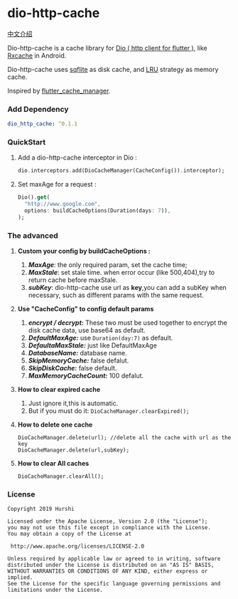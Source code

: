 # dio-http-cache

[中文介绍](./README_zh.md)

Dio-http-cache is a cache library for [Dio ( http client for flutter )](https://github.com/flutterchina/dio), like [Rxcache](https://github.com/VictorAlbertos/RxCache) in Android.

Dio-http-cache uses [sqflite](https://github.com/tekartik/sqflite) as  disk cache, and  [LRU](https://github.com/google/quiver-dart) strategy as memory cache.

Inspired by [flutter_cache_manager](https://github.com/renefloor/flutter_cache_manager).

### Add Dependency

```yaml
dio_http_cache: ^0.1.1
```

### QuickStart

1. Add a dio-http-cache interceptor in Dio :

   ```dart
   dio.interceptors.add(DioCacheManager(CacheConfig()).interceptor);
   ```

2. Set maxAge for a request :

   ```dart
   Dio().get(
     "http://www.google.com",
     options: buildCacheOptions(Duration(days: 7)),
   );
   ```

### The advanced

1. **Custom your config by buildCacheOptions :**
   1. ***MaxAge***: the only required param, set the cache time;
   2. ***MaxStale***: set stale time. when error occur (like 500,404),try to return cache before maxStale.
   3. ***subKey***: dio-http-cache use url as **key**,you can add a subKey when necessary, such as different params with the same request.
   
2. **Use "CacheConfig" to config default params**
   
   1. ***encrypt / decrypt:***  These two must be used together to encrypt the disk cache data, use base64 as default.
   2. ***DefaultMaxAge:***  use `Duration(day:7)` as default.
   3. ***DefaultaMaxStale:*** just like DefaultMaxAge
   4. ***DatabaseName:*** database name.
   5. ***SkipMemoryCache:*** false defalut.
   6. ***SkipDiskCache:*** false default.
   7. ***MaxMemoryCacheCount:*** 100 defalut.
   
3. **How to clear expired cache**

   1. Just ignore it,this is automatic.
   2. But if you must do it: `DioCacheManager.clearExpired();`

4. **How to delete one cache**

   ```
   DioCacheManager.delete(url); //delete all the cache with url as the key
   DioCacheManager.delete(url,subKey);
   ```

5. **How to clear All caches**

   ```
   DioCacheManager.clearAll();
   ```

### License

   ```
Copyright 2019 Hurshi

Licensed under the Apache License, Version 2.0 (the "License");
you may not use this file except in compliance with the License.
You may obtain a copy of the License at

    http://www.apache.org/licenses/LICENSE-2.0

Unless required by applicable law or agreed to in writing, software
distributed under the License is distributed on an "AS IS" BASIS,
WITHOUT WARRANTIES OR CONDITIONS OF ANY KIND, either express or implied.
See the License for the specific language governing permissions and
limitations under the License.
   ```
